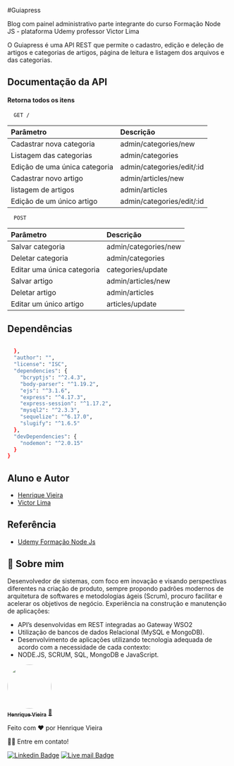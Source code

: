 
#Guiapress

Blog com painel administrativo 
parte integrante do curso Formação Node JS - plataforma Udemy
professor Victor Lima



O Guiapress é uma API REST que permite o cadastro, edição e 
deleção de artigos e categorias de artigos, página de leitura e 
listagem dos arquivos e das categorias.





## Documentação da API

#### Retorna todos os itens

```http
  GET /
```

| Parâmetro   |  Descrição                           |
| :---------- | :---------------------------------- |
| Cadastrar nova categoria | admin/categories/new |
| Listagem  das categorias  | admin/categories |
| Edição de uma única categoria |  admin/categories/edit/:id |
| Cadastrar novo artigo | admin/articles/new |
| listagem de artigos  | admin/articles |
| Edição de um único artigo |  admin/categories/edit/:id |



```http
  POST 
```
| Parâmetro   |  Descrição                           |
| :---------- | :---------------------------------- |
| Salvar categoria | admin/categories/new      |
| Deletar categoria  | admin/categories       |
| Editar uma única categoria | categories/update|
| Salvar artigo | admin/articles/new  |
| Deletar artigo  | admin/articles |
| Editar um único artigo | articles/update |








## Dependências



```bash

  },
  "author": "",
  "license": "ISC",
  "dependencies": {
    "bcryptjs": "^2.4.3",
    "body-parser": "^1.19.2",
    "ejs": "^3.1.6",
    "express": "^4.17.3",
    "express-session": "^1.17.2",
    "mysql2": "^2.3.3",
    "sequelize": "^6.17.0",
    "slugify": "^1.6.5"
  },
  "devDependencies": {
    "nodemon": "^2.0.15"
  }
}
```
    
## Aluno e Autor

- [Henrique Vieira](https://github.com/henriquecvieira/Guiapress)
- [Victor Lima](https://github.com/techtuxbr)

## Referência

 - [Udemy Formação Node Js](https://www.udemy.com/course/formacao-nodejs)
 

## 🚀 Sobre mim
Desenvolvedor de sistemas, com foco em inovação e visando perspectivas diferentes na criação de produto, sempre propondo padrões modernos de arquitetura de softwares e metodologias ágeis (Scrum), procuro facilitar e acelerar os objetivos de negócio.
Experiência na construção e manutenção de aplicações:
- API’s desenvolvidas em REST integradas ao Gateway WSO2
- Utilização de bancos de dados Relacional (MySQL e MongoDB).
- Desenvolvimento de aplicações utilizando tecnologia adequada de acordo com a necessidade de cada contexto:
- NODE.JS, SCRUM, SQL, MongoDB e JavaScript.

<a href="https://www.linkedin.com/in/henriquecarvalhovieira/">
    
  <img style="border-radius: 50%;" src="https://avatars.githubusercontent.com/u/87788394?s=400&u=7f36505574f0bc15df5b88cc887a51f8e6406310&v=4" width="100px;" alt=""/>
  <br />
  <sub><b>Henrique Vieira</b></sub></a> <a href="https://blog.rocketseat.com.br/author/thiago//" title="Rocketseat">🚀</a>
 
 
 Feito com ❤️ por Henrique Vieira 
 
 👋🏽 Entre em contato!
 
 [![Linkedin Badge](https://img.shields.io/badge/-Henrique-blue?style=flat-square&logo=Linkedin&logoColor=white&link=https://www.linkedin.com/in/henriquecarvalhovieira/)](https://www.linkedin.com/in/henriquecarvalhovieira/) 
 [![Live mail Badge](https://img.shields.io/badge/-hnr01@live.com-5186e1?style=flat-square&logo=Outlook&logoColor=white&link=mailto:hnr01@live.com)](mailto:hnr01@live.com)
